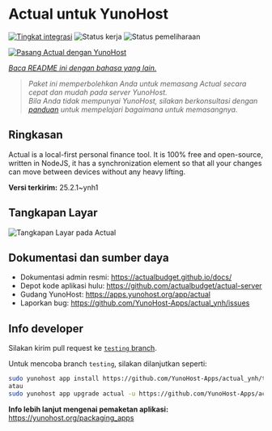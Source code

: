 <!--
N.B.: README ini dibuat secara otomatis oleh <https://github.com/YunoHost/apps/tree/master/tools/readme_generator>
Ini TIDAK boleh diedit dengan tangan.
-->

# Actual untuk YunoHost

[![Tingkat integrasi](https://apps.yunohost.org/badge/integration/actual)](https://ci-apps.yunohost.org/ci/apps/actual/)
![Status kerja](https://apps.yunohost.org/badge/state/actual)
![Status pemeliharaan](https://apps.yunohost.org/badge/maintained/actual)

[![Pasang Actual dengan YunoHost](https://install-app.yunohost.org/install-with-yunohost.svg)](https://install-app.yunohost.org/?app=actual)

*[Baca README ini dengan bahasa yang lain.](./ALL_README.md)*

> *Paket ini memperbolehkan Anda untuk memasang Actual secara cepat dan mudah pada server YunoHost.*  
> *Bila Anda tidak mempunyai YunoHost, silakan berkonsultasi dengan [panduan](https://yunohost.org/install) untuk mempelajari bagaimana untuk memasangnya.*

## Ringkasan

Actual is a local-first personal finance tool. It is 100% free and open-source, written in NodeJS, it has a synchronization element so that all your changes can move between devices without any heavy lifting.

**Versi terkirim:** 25.2.1~ynh1

## Tangkapan Layar

![Tangkapan Layar pada Actual](./doc/screenshots/screenshot.png)

## Dokumentasi dan sumber daya

- Dokumentasi admin resmi: <https://actualbudget.github.io/docs/>
- Depot kode aplikasi hulu: <https://github.com/actualbudget/actual-server>
- Gudang YunoHost: <https://apps.yunohost.org/app/actual>
- Laporkan bug: <https://github.com/YunoHost-Apps/actual_ynh/issues>

## Info developer

Silakan kirim pull request ke [`testing` branch](https://github.com/YunoHost-Apps/actual_ynh/tree/testing).

Untuk mencoba branch `testing`, silakan dilanjutkan seperti:

```bash
sudo yunohost app install https://github.com/YunoHost-Apps/actual_ynh/tree/testing --debug
atau
sudo yunohost app upgrade actual -u https://github.com/YunoHost-Apps/actual_ynh/tree/testing --debug
```

**Info lebih lanjut mengenai pemaketan aplikasi:** <https://yunohost.org/packaging_apps>
